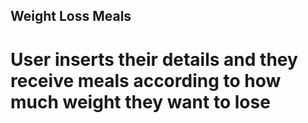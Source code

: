 ## Weight Loss Meals
# User inserts their details and they receive meals according to how much weight they want to lose

